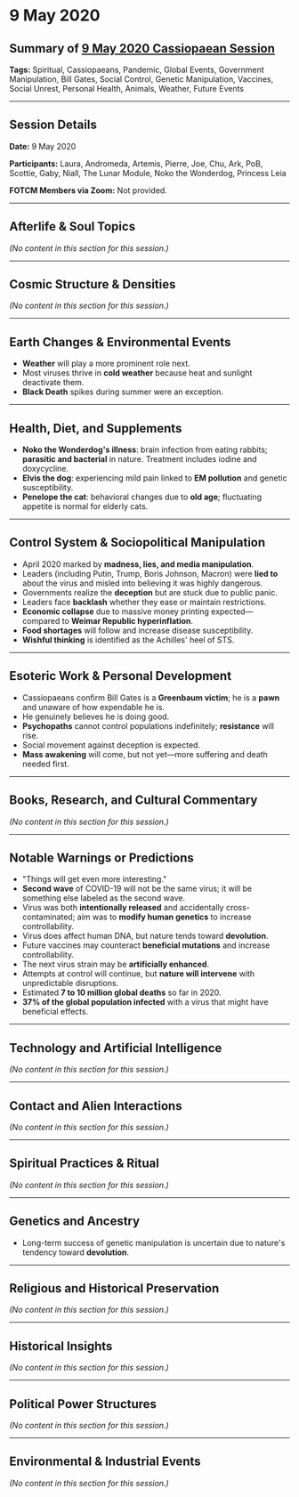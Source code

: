 # 9 May 2020

## Summary of [9 May 2020 Cassiopaean Session](https://cassiopaea.org/forum/threads/session-9-may-2020.48844/#post-864751)

**Tags:** Spiritual, Cassiopaeans, Pandemic, Global Events, Government Manipulation, Bill Gates, Social Control, Genetic Manipulation, Vaccines, Social Unrest, Personal Health, Animals, Weather, Future Events

---
## Session Details

**Date:** 9 May 2020

**Participants:** Laura, Andromeda, Artemis, Pierre, Joe, Chu, Ark, PoB, Scottie, Gaby, Niall, The Lunar Module, Noko the Wonderdog, Princess Leia

**FOTCM Members via Zoom:** Not provided.

---
## Afterlife & Soul Topics

*(No content in this section for this session.)*

---
## Cosmic Structure & Densities

*(No content in this section for this session.)*

---
## Earth Changes & Environmental Events

- **Weather** will play a more prominent role next.
- Most viruses thrive in **cold weather** because heat and sunlight deactivate them.
- **Black Death** spikes during summer were an exception.

---
## Health, Diet, and Supplements

- **Noko the Wonderdog's illness**: brain infection from eating rabbits; **parasitic and bacterial** in nature. Treatment includes iodine and doxycycline.
- **Elvis the dog**: experiencing mild pain linked to **EM pollution** and genetic susceptibility.
- **Penelope the cat**: behavioral changes due to **old age**; fluctuating appetite is normal for elderly cats.

---
## Control System & Sociopolitical Manipulation

- April 2020 marked by **madness, lies, and media manipulation**.
- Leaders (including Putin, Trump, Boris Johnson, Macron) were **lied to** about the virus and misled into believing it was highly dangerous.
- Governments realize the **deception** but are stuck due to public panic.
- Leaders face **backlash** whether they ease or maintain restrictions.
- **Economic collapse** due to massive money printing expected—compared to **Weimar Republic hyperinflation**.
- **Food shortages** will follow and increase disease susceptibility.
- **Wishful thinking** is identified as the Achilles' heel of STS.

---
## Esoteric Work & Personal Development

- Cassiopaeans confirm Bill Gates is a **Greenbaum victim**; he is a **pawn** and unaware of how expendable he is.
- He genuinely believes he is doing good.
- **Psychopaths** cannot control populations indefinitely; **resistance** will rise.
- Social movement against deception is expected.
- **Mass awakening** will come, but not yet—more suffering and death needed first.

---
## Books, Research, and Cultural Commentary

*(No content in this section for this session.)*

---
## Notable Warnings or Predictions

- "Things will get even more interesting."
- **Second wave** of COVID-19 will not be the same virus; it will be something else labeled as the second wave.
- Virus was both **intentionally released** and accidentally cross-contaminated; aim was to **modify human genetics** to increase controllability.
- Virus does affect human DNA, but nature tends toward **devolution**.
- Future vaccines may counteract **beneficial mutations** and increase controllability.
- The next virus strain may be **artificially enhanced**.
- Attempts at control will continue, but **nature will intervene** with unpredictable disruptions.
- Estimated **7 to 10 million global deaths** so far in 2020.
- **37% of the global population infected** with a virus that might have beneficial effects.

---
## Technology and Artificial Intelligence

*(No content in this section for this session.)*

---
## Contact and Alien Interactions

*(No content in this section for this session.)*

---
## Spiritual Practices & Ritual

*(No content in this section for this session.)*

---
## Genetics and Ancestry

- Long-term success of genetic manipulation is uncertain due to nature's tendency toward **devolution**.

---
## Religious and Historical Preservation

*(No content in this section for this session.)*

---
## Historical Insights

*(No content in this section for this session.)*

---
## Political Power Structures

*(No content in this section for this session.)*

---
## Environmental & Industrial Events

*(No content in this section for this session.)*


